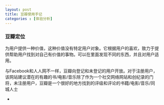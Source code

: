 ```yaml
---
layout: post
title: 豆瓣使用手记
categories : [体验分析]
---
```


<div id="content" class="center">
<section>
	<article>
		<h3>豆瓣定位</h3>
		<p>为用户提供一种价值，这种价值没有特定用户对象。它根据用户的喜欢，致力于提供帮助用户找到对自己有价值的事物。可以在里面发现不同的东西，并且对用户适用。</p>
		<p>与Facebook和人人网不一样，豆瓣向登记和未登记的用户开放。对于注册用户，该网站建议潜在的有趣的书/电影/音乐除了作为一个社交网络网站和创纪录的门将，未注册用户，豆瓣是一个很好的地方找到的评级和评论的书籍/电影/音乐/同城人士</p>
		<ul>
           <li></li>
		</ul>	
	</article>
</section>
</div>